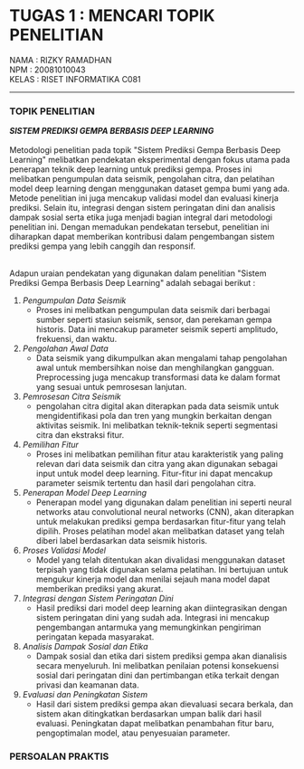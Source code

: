 # TUGAS 1 : MENCARI TOPIK PENELITIAN

 NAMA  : RIZKY RAMADHAN  <br> 
 NPM   : 20081010043 <br>
 KELAS : RISET INFORMATIKA C081  <hr>
 
### TOPIK PENELITIAN 

**_SISTEM PREDIKSI GEMPA BERBASIS DEEP LEARNING_**
<br><br> Metodologi penelitian pada topik "Sistem Prediksi Gempa Berbasis Deep Learning" melibatkan pendekatan eksperimental dengan fokus utama pada penerapan teknik deep learning untuk prediksi gempa. Proses ini melibatkan pengumpulan data seismik, pengolahan citra, dan pelatihan model deep learning dengan menggunakan dataset gempa bumi yang ada. Metode penelitian ini juga mencakup validasi model dan evaluasi kinerja prediksi. Selain itu, integrasi dengan sistem peringatan dini dan analisis dampak sosial serta etika juga menjadi bagian integral dari metodologi penelitian ini. Dengan memadukan pendekatan tersebut, penelitian ini diharapkan dapat memberikan kontribusi dalam pengembangan sistem prediksi gempa yang lebih canggih dan responsif. 

<br> Adapun uraian pendekatan yang digunakan dalam penelitian "Sistem Prediksi Gempa Berbasis Deep Learning" adalah sebagai berikut : <br>
1. *Pengumpulan Data Seismik*
   * Proses ini melibatkan pengumpulan data seismik dari berbagai sumber seperti stasiun seismik, sensor, dan perekaman gempa historis. Data ini mencakup parameter
   seismik seperti amplitudo, frekuensi, dan waktu.
2. *Pengolahan Awal Data*
   * Data seismik yang dikumpulkan akan mengalami tahap pengolahan awal untuk membersihkan noise dan menghilangkan gangguan. Preprocessing juga mencakup transformasi data ke dalam format yang sesuai untuk pemrosesan lanjutan.
3. *Pemrosesan Citra Seismik*
   * pengolahan citra digital akan diterapkan pada data seismik untuk mengidentifikasi pola dan tren yang mungkin berkaitan dengan aktivitas seismik. Ini melibatkan teknik-teknik seperti segmentasi citra dan ekstraksi fitur.
4. *Pemilihan Fitur*
   * Proses ini melibatkan pemilihan fitur atau karakteristik yang paling relevan dari data seismik dan citra yang akan digunakan sebagai input untuk model deep learning. Fitur-fitur ini dapat mencakup parameter seismik tertentu dan hasil dari pengolahan citra.
5. *Penerapan Model Deep Learning*
   * Penerapan model yang digunakan dalam penelitian ini seperti neural networks atau convolutional neural networks (CNN), akan diterapkan untuk melakukan prediksi gempa berdasarkan fitur-fitur yang telah dipilih. Proses pelatihan model akan melibatkan dataset yang telah diberi label berdasarkan data seismik historis.
6. *Proses Validasi Model*
   * Model yang telah ditentukan akan divalidasi menggunakan dataset terpisah yang tidak digunakan selama pelatihan. Ini bertujuan untuk mengukur kinerja model dan menilai sejauh mana model dapat memberikan prediksi yang akurat.
7. *Integrasi dengan Sistem Peringatan Dini*
   * Hasil prediksi dari model deep learning akan diintegrasikan dengan sistem peringatan dini yang sudah ada. Integrasi ini mencakup pengembangan antarmuka yang memungkinkan pengiriman peringatan kepada masyarakat.
8. *Analisis Dampak Sosial dan Etika*
   * Dampak sosial dan etika dari sistem prediksi gempa akan dianalisis secara menyeluruh. Ini melibatkan penilaian potensi konsekuensi sosial dari peringatan dini dan pertimbangan etika terkait dengan privasi dan keamanan data.
9. *Evaluasi dan Peningkatan Sistem*
    * Hasil dari sistem prediksi gempa akan dievaluasi secara berkala, dan sistem akan ditingkatkan berdasarkan umpan balik dari hasil evaluasi. Peningkatan dapat melibatkan penambahan fitur baru, pengoptimalan model, atau penyesuaian parameter.


### PERSOALAN PRAKTIS

